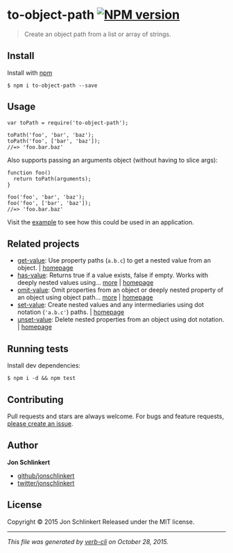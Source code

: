 <h1 id="to-object-path-%21npm-version">to-object-path <a href="http://badge.fury.io/js/to-object-path"><img src="https://badge.fury.io/js/to-object-path.svg" alt="NPM version" /></a></h1>

<blockquote>
  <p>Create an object path from a list or array of strings.</p>
</blockquote>

<h2 id="install">Install</h2>

<p>Install with <a href="https://www.npmjs.com/">npm</a></p>

<pre><code class="sh">$ npm i to-object-path --save
</code></pre>

<h2 id="usage">Usage</h2>

<pre><code class="js">var toPath = require('to-object-path');

toPath('foo', 'bar', 'baz');
toPath('foo', ['bar', 'baz']);
//=&gt; 'foo.bar.baz'
</code></pre>

<p>Also supports passing an arguments object (without having to slice args):</p>

<pre><code class="js">function foo()
  return toPath(arguments);
}

foo('foo', 'bar', 'baz');
foo('foo', ['bar', 'baz']);
//=&gt; 'foo.bar.baz'
</code></pre>

<p>Visit the <a href="./example.js">example</a> to see how this could be used in an application.</p>

<h2 id="related-projects">Related projects</h2>

<ul>
<li><a href="https://www.npmjs.com/package/get-value">get-value</a>: Use property paths (<code>a.b.c</code>) to get a nested value from an object. | <a href="https://github.com/jonschlinkert/get-value">homepage</a></li>
<li><a href="https://www.npmjs.com/package/has-value">has-value</a>: Returns true if a value exists, false if empty. Works with deeply nested values using… <a href="https://www.npmjs.com/package/has-value">more</a> | <a href="https://github.com/jonschlinkert/has-value">homepage</a></li>
<li><a href="https://www.npmjs.com/package/omit-value">omit-value</a>: Omit properties from an object or deeply nested property of an object using object path… <a href="https://www.npmjs.com/package/omit-value">more</a> | <a href="https://github.com/jonschlinkert/omit-value">homepage</a></li>
<li><a href="https://www.npmjs.com/package/set-value">set-value</a>: Create nested values and any intermediaries using dot notation (<code>'a.b.c'</code>) paths. | <a href="https://github.com/jonschlinkert/set-value">homepage</a></li>
<li><a href="https://www.npmjs.com/package/unset-value">unset-value</a>: Delete nested properties from an object using dot notation. | <a href="https://github.com/jonschlinkert/unset-value">homepage</a></li>
</ul>

<h2 id="running-tests">Running tests</h2>

<p>Install dev dependencies:</p>

<pre><code class="sh">$ npm i -d &amp;&amp; npm test
</code></pre>

<h2 id="contributing">Contributing</h2>

<p>Pull requests and stars are always welcome. For bugs and feature requests, <a href="https://github.com/jonschlinkert/to-object-path/issues/new">please create an issue</a>.</p>

<h2 id="author">Author</h2>

<p><strong>Jon Schlinkert</strong></p>

<ul>
<li><a href="https://github.com/jonschlinkert">github/jonschlinkert</a></li>
<li><a href="http://twitter.com/jonschlinkert">twitter/jonschlinkert</a></li>
</ul>

<h2 id="license">License</h2>

<p>Copyright © 2015 Jon Schlinkert
Released under the MIT license.</p>

<hr />

<p><em>This file was generated by <a href="https://github.com/assemble/verb-cli">verb-cli</a> on October 28, 2015.</em></p>
